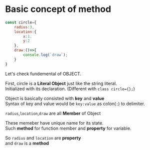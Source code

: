 # Basic concept of method   
   
```js
const circle={
    radius:3,
    location:{
        x:1.
        y:2
    },
    draw:()=>{
        console.log(`draw`);
    }
}
```   
   
Let's check fundemental of OBJECT.   
   
First, circle is a **Literal Object** just like the string literal.   
Initialized with its declaration. (Different with `class circle={};`)   
   
Object is basically consisted with **key** and **value**   
Syntax of key and value would be `key:value` as colon(`:`) to delimiter.  
   
`radius`,`location`,`draw` are all **Member** of Object   
   
These memeber have unique name for its state.   
Such **method** for function member and **property** for variable.   
   
So `radius` and `location` are **property**    
and `draw` is a **method**